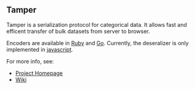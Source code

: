 ## Tamper

Tamper is a serialization protocol for categorical data.  It allows fast and efficent transfer of bulk datasets from server to browser.

Encoders are available in [Ruby]() and [Go]().  Currently, the deseralizer is only implemented in [javascript](https://github.com/newsdev/tamper/blob/opensource/clients/js/tamper.js).

For more info, see:
  * [Project Homepage](http://newsdev.github.io/tamper/)
  * [Wiki](https://github.com/newsdev/tamper/wiki)